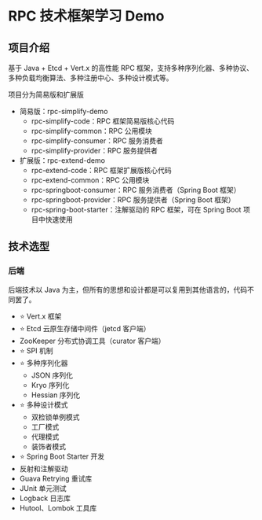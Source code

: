 # RPC 技术框架学习 Demo

## 项目介绍

基于 Java + Etcd + Vert.x 的高性能 RPC 框架，支持多种序列化器、多种协议、多种负载均衡算法、多种注册中心、多种设计模式等。

项目分为简易版和扩展版

- 简易版：rpc-simplify-demo
  - rpc-simplify-code：RPC 框架简易版核心代码
  - rpc-simplify-common：RPC 公用模块
  - rpc-simplify-consumer：RPC 服务消费者
  - rpc-simplify-provider：RPC 服务提供者
- 扩展版：rpc-extend-demo
  - rpc-extend-code：RPC 框架扩展版核心代码
  - rpc-extend-common：RPC 公用模块
  - rpc-springboot-consumer：RPC 服务消费者（Spring Boot 框架）
  - rpc-springboot-provider：RPC 服务提供者（Spring Boot 框架）
  - rpc-spring-boot-starter：注解驱动的 RPC 框架，可在 Spring Boot 项目中快速使用

## 技术选型

### 后端

后端技术以 Java 为主，但所有的思想和设计都是可以复用到其他语言的，代码不同罢了。

- ⭐️ Vert.x 框架
- ⭐️ Etcd 云原生存储中间件（jetcd 客户端）
- ZooKeeper 分布式协调工具（curator 客户端）
- ⭐️ SPI 机制
- ⭐️ 多种序列化器
  - JSON 序列化
  - Kryo 序列化
  - Hessian 序列化
- ⭐️ 多种设计模式
  - 双检锁单例模式
  - 工厂模式
  - 代理模式
  - 装饰者模式
- ⭐️ Spring Boot Starter 开发
- 反射和注解驱动
- Guava Retrying 重试库
- JUnit 单元测试
- Logback 日志库
- Hutool、Lombok 工具库